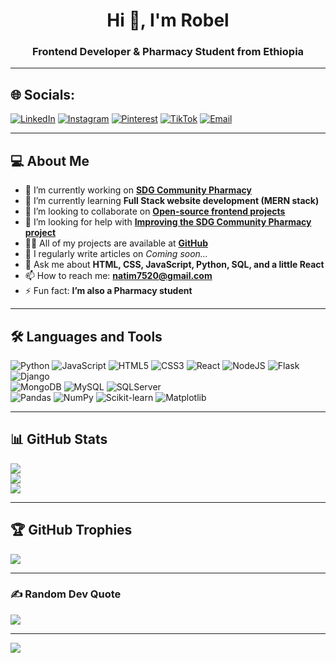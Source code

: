 <h1 align="center">Hi 👋, I'm Robel</h1>
<h3 align="center">Frontend Developer & Pharmacy Student from Ethiopia</h3>

---

## 🌐 Socials:
[![LinkedIn](https://img.shields.io/badge/LinkedIn-%230077B5.svg?logo=linkedin&logoColor=white)](https://linkedin.com/in/robel-biruk-72084636b) 
[![Instagram](https://img.shields.io/badge/Instagram-%23E4405F.svg?logo=Instagram&logoColor=white)](https://instagram.com/ynw_rob.i) 
[![Pinterest](https://img.shields.io/badge/Pinterest-%23E60023.svg?logo=Pinterest&logoColor=white)](https://pinterest.com/ynwrobii) 
[![TikTok](https://img.shields.io/badge/TikTok-%23000000.svg?logo=TikTok&logoColor=white)](https://tiktok.com/@ynwrobiii) 
[![Email](https://img.shields.io/badge/Email-D14836?logo=gmail&logoColor=white)](mailto:natim7520@gmail.com)  

---

## 💻 About Me
- 🔭 I’m currently working on [**SDG Community Pharmacy**](https://community-pharmacy-reminder.onrender.com/)  
- 🌱 I’m currently learning **Full Stack website development (MERN stack)**  
- 👯 I’m looking to collaborate on [**Open-source frontend projects**](https://github.com/Robibiruk)  
- 🤝 I’m looking for help with [**Improving the SDG Community Pharmacy project**](https://community-pharmacy-reminder.onrender.com/)  
- 👨‍💻 All of my projects are available at [**GitHub**](https://github.com/Robibiruk)  
- 📝 I regularly write articles on *Coming soon…*  
- 💬 Ask me about **HTML, CSS, JavaScript, Python, SQL, and a little React**  
- 📫 How to reach me: **natim7520@gmail.com**  
- ⚡ Fun fact: **I’m also a Pharmacy student**  

---

## 🛠️ Languages and Tools
![Python](https://img.shields.io/badge/python-3670A0?style=for-the-badge&logo=python&logoColor=ffdd54) 
![JavaScript](https://img.shields.io/badge/javascript-%23323330.svg?style=for-the-badge&logo=javascript&logoColor=%23F7DF1E) 
![HTML5](https://img.shields.io/badge/html5-%23E34F26.svg?style=for-the-badge&logo=html5&logoColor=white) 
![CSS3](https://img.shields.io/badge/css3-%231572B6.svg?style=for-the-badge&logo=css3&logoColor=white) 
![React](https://img.shields.io/badge/react-%2320232a.svg?style=for-the-badge&logo=react&logoColor=%2361DAFB) 
![NodeJS](https://img.shields.io/badge/node.js-6DA55F?style=for-the-badge&logo=node.js&logoColor=white) 
![Flask](https://img.shields.io/badge/flask-%23000.svg?style=for-the-badge&logo=flask&logoColor=white) 
![Django](https://img.shields.io/badge/django-%23092E20.svg?style=for-the-badge&logo=django&logoColor=white)  
![MongoDB](https://img.shields.io/badge/MongoDB-%234ea94b.svg?style=for-the-badge&logo=mongodb&logoColor=white) 
![MySQL](https://img.shields.io/badge/mysql-4479A1.svg?style=for-the-badge&logo=mysql&logoColor=white) 
![SQLServer](https://img.shields.io/badge/Microsoft%20SQL%20Server-CC2927?style=for-the-badge&logo=microsoft%20sql%20server&logoColor=white)  
![Pandas](https://img.shields.io/badge/pandas-%23150458.svg?style=for-the-badge&logo=pandas&logoColor=white) 
![NumPy](https://img.shields.io/badge/numpy-%23013243.svg?style=for-the-badge&logo=numpy&logoColor=white) 
![Scikit-learn](https://img.shields.io/badge/scikit--learn-%23F7931E.svg?style=for-the-badge&logo=scikit-learn&logoColor=white) 
![Matplotlib](https://img.shields.io/badge/Matplotlib-%23ffffff.svg?style=for-the-badge&logo=Matplotlib&logoColor=black)  

---

## 📊 GitHub Stats
![](https://github-readme-stats.vercel.app/api?username=robibiruk&theme=radical&hide_border=false&include_all_commits=true&count_private=true)  
![](https://github-readme-streak-stats.herokuapp.com/?user=robibiruk&theme=radical&hide_border=false)  
![](https://github-readme-stats.vercel.app/api/top-langs/?username=robibiruk&theme=radical&hide_border=false&layout=compact)  

---

## 🏆 GitHub Trophies
![]([https://github-profile-trophy.vercel.app/?username=robibiruk&theme=radical&no-frame=false&margin-w=4&rank=stars,commits,followers](https://github-profile-trophy.vercel.app/?username=robibiruk&theme=radical&no-frame=false&margin-w=4))  

---

### ✍️ Random Dev Quote
![](https://quotes-github-readme.vercel.app/api?type=horizontal&theme=radical)  

---

[![](https://visitcount.itsvg.in/api?id=robibiruk&icon=2&color=12)](https://visitcount.itsvg.in)  
